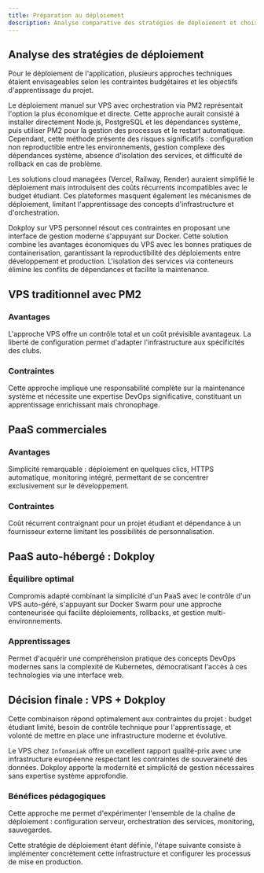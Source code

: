 ```yaml
---
title: Préparation au déploiement
description: Analyse comparative des stratégies de déploiement et choix technique
---
```


## Analyse des stratégies de déploiement

Pour le déploiement de l'application, plusieurs approches techniques étaient envisageables selon les contraintes budgétaires et les objectifs d'apprentissage du projet.

Le déploiement manuel sur VPS avec orchestration via PM2 représentait l'option la plus économique et directe. Cette approche aurait consisté à installer directement Node.js, PostgreSQL et les dépendances système, puis utiliser PM2 pour la gestion des processus et le restart automatique. Cependant, cette méthode présente des risques significatifs : configuration non reproductible entre les environnements, gestion complexe des dépendances système, absence d'isolation des services, et difficulté de rollback en cas de problème.

Les solutions cloud managées (Vercel, Railway, Render) auraient simplifié le déploiement mais introduisent des coûts récurrents incompatibles avec le budget étudiant. Ces plateformes masquent également les mécanismes de déploiement, limitant l'apprentissage des concepts d'infrastructure et d'orchestration.

Dokploy sur VPS personnel résout ces contraintes en proposant une interface de gestion moderne s'appuyant sur Docker. Cette solution combine les avantages économiques du VPS avec les bonnes pratiques de containerisation, garantissant la reproductibilité des déploiements entre développement et production. L'isolation des services via conteneurs élimine les conflits de dépendances et facilite la maintenance.

## VPS traditionnel avec PM2

### Avantages

L'approche VPS offre un contrôle total et un coût prévisible avantageux. La liberté de configuration permet d'adapter l'infrastructure aux spécificités des clubs.

### Contraintes

Cette approche implique une responsabilité complète sur la maintenance système et nécessite une expertise DevOps significative, constituant un apprentissage enrichissant mais chronophage.

## PaaS commerciales

### Avantages

Simplicité remarquable : déploiement en quelques clics, HTTPS automatique, monitoring intégré, permettant de se concentrer exclusivement sur le développement.

### Contraintes

Coût récurrent contraignant pour un projet étudiant et dépendance à un fournisseur externe limitant les possibilités de personnalisation.

## PaaS auto-hébergé : Dokploy

### Équilibre optimal

Compromis adapté combinant la simplicité d'un PaaS avec le contrôle d'un VPS auto-géré, s'appuyant sur Docker Swarm pour une approche conteneurisée qui facilite déploiements, rollbacks, et gestion multi-environnements.

### Apprentissages

Permet d'acquérir une compréhension pratique des concepts DevOps modernes sans la complexité de Kubernetes, démocratisant l'accès à ces technologies via une interface web.

## Décision finale : VPS + Dokploy

Cette combinaison répond optimalement aux contraintes du projet : budget étudiant limité, besoin de contrôle technique pour l'apprentissage, et volonté de mettre en place une infrastructure moderne et évolutive.

Le VPS chez `Infomaniak` offre un excellent rapport qualité-prix avec une infrastructure européenne respectant les contraintes de souveraineté des données. Dokploy apporte la modernité et simplicité de gestion nécessaires sans expertise système approfondie.

### Bénéfices pédagogiques

Cette approche me permet d'expérimenter l'ensemble de la chaîne de déploiement : configuration serveur, orchestration des services, monitoring, sauvegardes.

Cette stratégie de déploiement étant définie, l'étape suivante consiste à implémenter concrètement cette infrastructure et configurer les processus de mise en production.